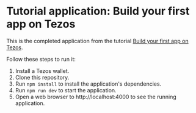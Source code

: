 # Tutorial application: Build your first app on Tezos

This is the completed application from the tutorial [Build your first app on Tezos](https://docs.tezos.com/tutorials/build-your-first-app/).

Follow these steps to run it:

1. Install a Tezos wallet.
1. Clone this repository.
1. Run `npm install` to install the application's dependencies.
1. Run `npm run dev` to start the application.
1. Open a web browser to http://localhost:4000 to see the running application.
